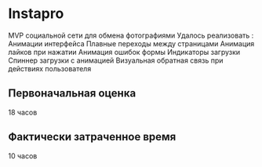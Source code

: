 # Instapro

MVP социальной сети для обмена фотографиями
Удалось реализовать : 
Анимации интерфейса
Плавные переходы между страницами
Анимация лайков при нажатии
Анимация ошибок формы
Индикаторы загрузки
Спиннер загрузки с анимацией
Визуальная обратная связь при действиях пользователя
## Первоначальная оценка

18 часов

## Фактически затраченное время

10 часов
